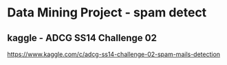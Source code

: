 # Data Mining Project - spam detect

## kaggle - ADCG SS14 Challenge 02

https://www.kaggle.com/c/adcg-ss14-challenge-02-spam-mails-detection
